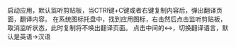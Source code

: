 启动应用，默认监听剪贴板，当CTRl键+C键或者右键复制内容后，弹出翻译页面，翻译内容。
在系统图标托盘中，找到应用图标，右击然后点击监听剪贴板，取消监听状态，此时复制将不唤出翻译页面。
点击中间的↔，切换翻译语言，默认是英语->汉语
